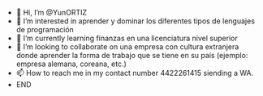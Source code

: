 - 👋 Hi, I’m @YunORTIZ
- 👀 I’m interested in aprender y dominar los diferentes tipos de lenguajes de programación
- 🌱 I’m currently learning finanzas en una licenciatura nivel superior
- 💞️ I’m looking to collaborate on una empresa con cultura extranjera donde aprender la forma de trabajo que se tiene en su país (ejemplo: empresa alemana, coreana, etc.)
- 📫 How to reach me in my contact number 4422261415 siending a WA.
- END
<!---
YunORTIZ/YunORTIZ is a ✨ special ✨ repository because its `README.md` (this file) appears on your GitHub profile.
You can click the Preview link to take a look at your changes.
--->

